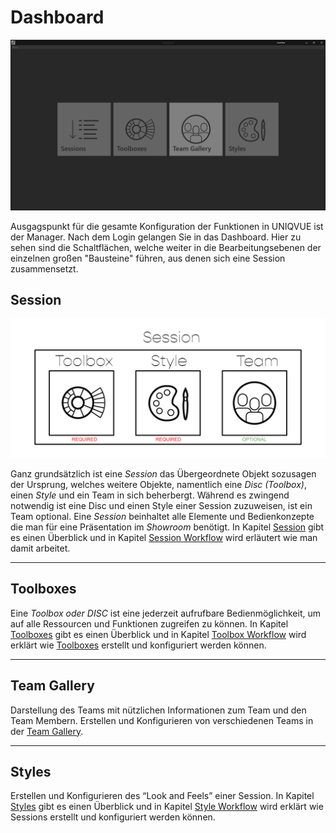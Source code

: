 # Dashboard 



![DashboardOverview](img/Root_Overview.PNG) 

Ausgagspunkt für die gesamte Konfiguration der Funktionen in UNIQVUE ist der Manager. Nach dem Login gelangen Sie in das Dashboard. Hier zu sehen sind die Schaltflächen, welche weiter in die Bearbeitungsebenen der einzelnen großen "Bausteine" führen, aus denen sich eine Session zusammensetzt.


## Session 

![SessionHierarchie](img/Session_Diagramm.png) 

Ganz grundsätzlich ist eine *Session* das Übergeordnete Objekt sozusagen der Ursprung, welches weitere Objekte, namentlich eine *Disc (Toolbox)*, einen *Style* und ein Team in sich beherbergt. Während es zwingend notwendig ist eine Disc und einen Style einer Session zuzuweisen, ist ein Team optional.
Eine *Session* beinhaltet alle Elemente und Bedienkonzepte die man für eine Präsentation im *Showroom* benötigt. In Kapitel [Session](sessions.md) gibt es einen Überblick und in Kapitel [Session Workflow](sessionworkflow.md) wird erläutert wie man damit arbeitet.


***
## Toolboxes 



Eine *Toolbox oder DISC* ist eine jederzeit aufrufbare Bedienmöglichkeit, um auf alle Ressourcen und Funktionen zugreifen zu können. In Kapitel [Toolboxes](toolbox.md) gibt es einen Überblick und in Kapitel [Toolbox Workflow](toolboxworkflow.md) wird erklärt wie [Toolboxes](toolbox.md) erstellt und konfiguriert werden können. 


***
## Team Gallery 



Darstellung des Teams mit nützlichen Informationen zum Team und den Team Membern. Erstellen und Konfigurieren von verschiedenen Teams in der [Team Gallery](teamgallery.md). 


***
## Styles 



Erstellen und Konfigurieren des “Look and Feels” einer Session. In Kapitel [Styles](styles.md) gibt es einen Überblick und in Kapitel [Style Workflow](styleworkflow.md) wird erklärt wie Sessions erstellt und konfiguriert werden können. 
